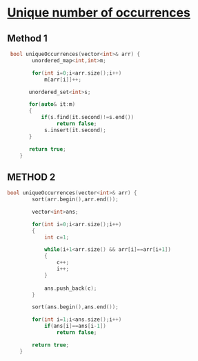 <h1><a href="https://leetcode.com/problems/unique-number-of-occurrences/">Unique number of occurrences</a></h1>


## Method 1

```cpp
 bool uniqueOccurrences(vector<int>& arr) {
        unordered_map<int,int>m;

        for(int i=0;i<arr.size();i++)
            m[arr[i]]++;

       unordered_set<int>s;

       for(auto& it:m)
       {
           if(s.find(it.second)!=s.end())
                return false;
            s.insert(it.second);
       }

       return true;
    }
```

## METHOD 2

```cpp
bool uniqueOccurrences(vector<int>& arr) {
        sort(arr.begin(),arr.end());

        vector<int>ans;

        for(int i=0;i<arr.size();i++)
        {
            int c=1;

            while(i+1<arr.size() && arr[i]==arr[i+1])
            {
                c++;
                i++;
            }
            
            ans.push_back(c);
        }

        sort(ans.begin(),ans.end());

        for(int i=1;i<ans.size();i++)
            if(ans[i]==ans[i-1])
                return false;

        return true;
    }
```